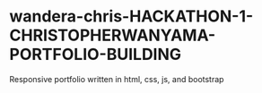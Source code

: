 # wandera-chris-HACKATHON-1-CHRISTOPHERWANYAMA-PORTFOLIO-BUILDING
Responsive portfolio written in html, css, js, and bootstrap
